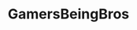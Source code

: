 ---
title: GamersBeingBros
crosslinks:
- livven
- Overwatch
- anti_gif_bot
- gaming
- GlobalOffensive
- GamersBeingJerks
- titanfall
- Paladins
- cemu
- niceguys
- fakehistoryporn
- science
- GreatXboxDeals
- PrequelMemes
- tf2
- youtubefactsbot
- HeroesandGenerals
- BotRights
- overwatchcirclejerk
- SubredditDrama
---